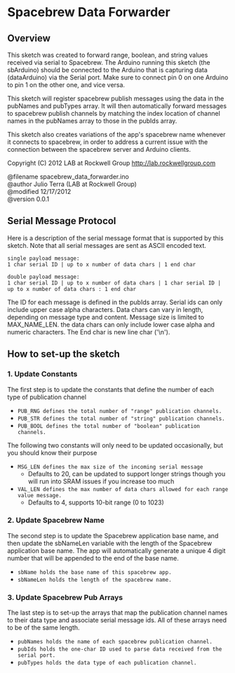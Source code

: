 Spacebrew Data Forwarder
========================

Overview  
--------  
  
This sketch was created to forward range, boolean, and string values received via serial to Spacebrew. The Arduino running this sketch (the sbArduino) should be connected to the Arduino that is capturing data (dataArduino) via the Serial port. Make sure to connect pin 0 on one Arduino to pin 1 on the other one, and vice versa.  
  
This sketch will register spacebrew publish messages using the data in the pubNames and pubTypes array. It will then automatically forward messages to spacebrew publish channels by matching the index location of channel names in the pubNames array to those in the pubIds array.   
  
This sketch also creates variations of the app's spacebrew name whenever it connects to spacebrew, in order to address a current issue with the connection between the spacebrew server and Arduino clients.  
  
Copyright (C) 2012 LAB at Rockwell Group http://lab.rockwellgroup.com  
  
@filename    spacebrew_data_forwarder.ino  
@author      Julio Terra (LAB at Rockwell Group)  
@modified    12/17/2012  
@version     0.0.1  
  
Serial Message Protocol  
-----------------------  

Here is a description of the serial message format that is supported by this sketch. Note that all serial messages are sent as ASCII encoded text.  

``` 
single payload message: 
1 char serial ID | up to x number of data chars | 1 end char

double payload message: 
1 char serial ID | up to x number of data chars | 1 char serial ID | up to x number of data chars : 1 end char   
```

The ID for each message is defined in the pubIds array. Serial ids can only include upper case alpha characters. Data chars can vary in length, depending on message type and content. Message size is limited to MAX_NAME_LEN. the data chars can only include lower case alpha and numeric characters. The End char is new line char ('\n').


How to set-up the sketch
------------------------  
### 1. Update Constants  
The first step is to update the constants that define the number of each type of publication channel
* ```PUB_RNG defines the total number of "range" publication channels.```  
* ```PUB_STR defines the total number of "string" publication channels.```
* ```PUB_BOOL defines the total number of "boolean" publication channels.```
  
The following two constants will only need to be updated occasionally, but you should know their purpose
* ```MSG_LEN defines the max size of the incoming serial message```  
    * Defaults to 20, can be updated to support longer strings though you will run into SRAM issues if you increase too much  
* ```VAL_LEN defines the max number of data chars allowed for each range value message.```   
    * Defaults to 4, supports 10-bit range (0 to 1023)  
  
### 2. Update Spacebrew Name
The second step is to update the Spacebrew application base name, and then update the sbNameLen variable with the length of the Spacebrew application base name. The app will automatically generate a unique 4 digit number that will be appended to the end of the base name.
* ```sbName holds the base name of this spacebrew app.```
* ```sbNameLen holds the length of the spacebrew name.```
      
### 3. Update Spacebrew Pub Arrays
The last step is to set-up the arrays that map the publication channel names to their data type and associate serial message ids. All of these arrays need to be of the same length.
* ```pubNames holds the name of each spacebrew publication channel.```  
* ```pubIds holds the one-char ID used to parse data received from the serial port.```  
* ```pubTypes holds the data type of each publication channel.```  
      
